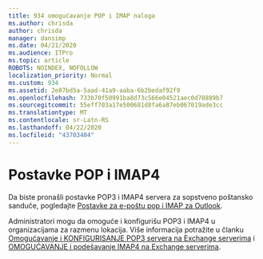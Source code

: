 ```yaml
---
title: 934 omogućavanje POP i IMAP naloga
ms.author: chrisda
author: chrisda
manager: dansimp
ms.date: 04/21/2020
ms.audience: ITPro
ms.topic: article
ROBOTS: NOINDEX, NOFOLLOW
localization_priority: Normal
ms.custom: 934
ms.assetid: 2e07bd5a-5aad-41a9-aaba-6b2bedaf92f9
ms.openlocfilehash: 733b70f50991ba8d73c566e04521aec0d78889b7
ms.sourcegitcommit: 55eff703a17e500681d8fa6a87eb067019ade3cc
ms.translationtype: MT
ms.contentlocale: sr-Latn-RS
ms.lasthandoff: 04/22/2020
ms.locfileid: "43703404"
---
```

# <a name="pop-and-imap4-settings"></a>Postavke POP i IMAP4

Da biste pronašli postavke POP3 i IMAP4 servera za sopstveno poštansko sanduče, pogledajte [Postavke za e-poštu pop i IMAP za Outlook](https://support.office.com/article/8361e398-8af4-4e97-b147-6c6c4ac95353.aspx).

Administratori mogu da omoguće i konfigurišu POP3 i IMAP4 u organizacijama za razmenu lokacija. Više informacija potražite u članku [Omogućavanje i KONFIGURISANJE POP3 servera na Exchange serverima](https://technet.microsoft.com/library/bb124934.aspx) i [OMOGUĆAVANJE i podešavanje IMAP4 na Exchange serverima](https://technet.microsoft.com/library/bb124489.aspx).
